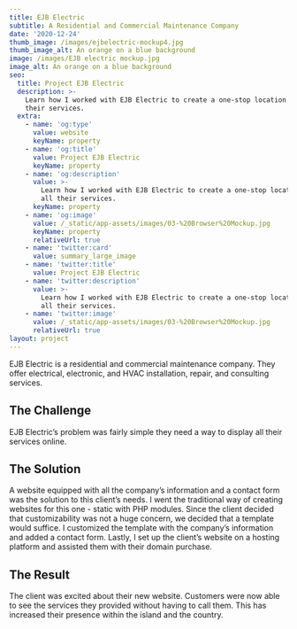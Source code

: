 ```yaml
---
title: EJB Electric
subtitle: A Residential and Commercial Maintenance Company
date: '2020-12-24'
thumb_image: /images/ejbelectric-mockup4.jpg
thumb_image_alt: An orange on a blue background
image: /images/EJB electric mockup.jpg
image_alt: An orange on a blue background
seo:
  title: Project EJB Electric
  description: >-
    Learn how I worked with EJB Electric to create a one-stop location for all
    their services.
  extra:
    - name: 'og:type'
      value: website
      keyName: property
    - name: 'og:title'
      value: Project EJB Electric
      keyName: property
    - name: 'og:description'
      value: >-
        Learn how I worked with EJB Electric to create a one-stop location for
        all their services.
      keyName: property
    - name: 'og:image'
      value: /_static/app-assets/images/03-%20Browser%20Mockup.jpg
      keyName: property
      relativeUrl: true
    - name: 'twitter:card'
      value: summary_large_image
    - name: 'twitter:title'
      value: Project EJB Electric
    - name: 'twitter:description'
      value: >-
        Learn how I worked with EJB Electric to create a one-stop location for
        all their services.
    - name: 'twitter:image'
      value: /_static/app-assets/images/03-%20Browser%20Mockup.jpg
      relativeUrl: true
layout: project
---
```

EJB Electric is a residential and commercial maintenance company. They offer electrical, electronic, and HVAC installation, repair, and consulting services.

## The Challenge 


EJB Electric’s problem was fairly simple they need a way to display all their services online. 


## The Solution


A website equipped with all the company’s information and a contact form was the solution to this client’s needs. I went the traditional way of creating websites for this one - static with PHP modules. Since the client decided that customizability was not a huge concern, we decided that a template would suffice. I customized the template with the company’s information and added a contact form. Lastly, I set up the client’s website on a hosting platform and assisted them with their domain purchase.



## The Result

The client was excited about their new website. Customers were now able to see the services they provided without having to call them. This has increased their presence within the island and the country.
